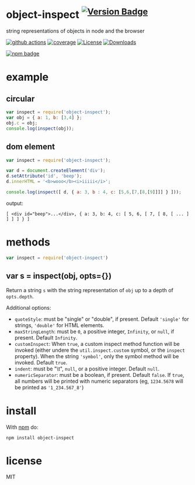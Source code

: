 # object-inspect <sup>[![Version Badge][npm-version-svg]][package-url]</sup>

string representations of objects in node and the browser

[![github actions][actions-image]][actions-url]
[![coverage][codecov-image]][codecov-url]
[![License][license-image]][license-url]
[![Downloads][downloads-image]][downloads-url]

[![npm badge][npm-badge-png]][package-url]

# example

## circular

``` js
var inspect = require('object-inspect');
var obj = { a: 1, b: [3,4] };
obj.c = obj;
console.log(inspect(obj));
```

## dom element

``` js
var inspect = require('object-inspect');

var d = document.createElement('div');
d.setAttribute('id', 'beep');
d.innerHTML = '<b>wooo</b><i>iiiii</i>';

console.log(inspect([ d, { a: 3, b : 4, c: [5,6,[7,[8,[9]]]] } ]));
```

output:

```
[ <div id="beep">...</div>, { a: 3, b: 4, c: [ 5, 6, [ 7, [ 8, [ ... ] ] ] ] } ]
```

# methods

``` js
var inspect = require('object-inspect')
```

## var s = inspect(obj, opts={})

Return a string `s` with the string representation of `obj` up to a depth of `opts.depth`.

Additional options:

- `quoteStyle`: must be "single" or "double", if present. Default `'single'` for strings, `'double'` for HTML elements.
- `maxStringLength`: must be `0`, a positive integer, `Infinity`, or `null`, if present. Default `Infinity`.
- `customInspect`: When `true`, a custom inspect method function will be invoked (either undere
  the `util.inspect.custom` symbol, or the `inspect` property). When the string `'symbol'`, only the symbol method will
  be invoked. Default `true`.
- `indent`: must be "\t", `null`, or a positive integer. Default `null`.
- `numericSeparator`: must be a boolean, if present. Default `false`. If `true`, all numbers will be printed with
  numeric separators (eg, `1234.5678` will be printed as `'1_234.567_8'`)

# install

With [npm](https://npmjs.org) do:

```
npm install object-inspect
```

# license

MIT

[package-url]: https://npmjs.org/package/object-inspect

[npm-version-svg]: https://versionbadg.es/inspect-js/object-inspect.svg

[deps-svg]: https://david-dm.org/inspect-js/object-inspect.svg

[deps-url]: https://david-dm.org/inspect-js/object-inspect

[dev-deps-svg]: https://david-dm.org/inspect-js/object-inspect/dev-status.svg

[dev-deps-url]: https://david-dm.org/inspect-js/object-inspect#info=devDependencies

[npm-badge-png]: https://nodei.co/npm/object-inspect.png?downloads=true&stars=true

[license-image]: https://img.shields.io/npm/l/object-inspect.svg

[license-url]: LICENSE

[downloads-image]: https://img.shields.io/npm/dm/object-inspect.svg

[downloads-url]: https://npm-stat.com/charts.html?package=object-inspect

[codecov-image]: https://codecov.io/gh/inspect-js/object-inspect/branch/main/graphs/badge.svg

[codecov-url]: https://app.codecov.io/gh/inspect-js/object-inspect/

[actions-image]: https://img.shields.io/endpoint?url=https://github-actions-badge-u3jn4tfpocch.runkit.sh/inspect-js/object-inspect

[actions-url]: https://github.com/inspect-js/object-inspect/actions
